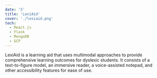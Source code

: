 ```yaml
---
date: '5'
title: 'LexiAid'
cover: './lexiaid.png'
tech:
  - React.js
  - Flask
  - MongoDB
  - GCP
---
```


LexiAid is a learning aid that uses multimodal approaches to provide comprehensive learning outcomes for dyslexic students. It consists of a text-to-figure model, an immersive reader, a voice-assisted notepad, and other accessibility features for ease of use.
